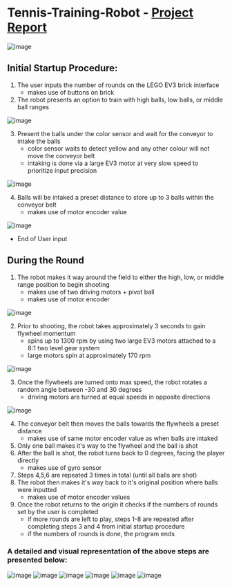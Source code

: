 # Tennis-Training-Robot - [Project Report]([http://www.google.fr/](https://drive.google.com/file/d/1H3h_-RzN2ie_37DHXsqcbW-B7NLGFs5c/view?usp=share_link)) 

![image](https://user-images.githubusercontent.com/75193860/212554815-faf92921-23ce-4367-a0bc-0fbeeb7cf6cf.png)


## Initial Startup Procedure:
1. The user inputs the number of rounds on the LEGO EV3 brick interface
    - makes use of buttons on brick
2. The robot presents an option to train with high balls, low balls, or middle ball ranges

![image](https://user-images.githubusercontent.com/75193860/212554798-5172c977-205a-4c24-b744-369ad5a8c1c6.png)

3. Present the balls under the color sensor and wait for the conveyor to intake the balls
    - color sensor waits to detect yellow and any other colour will not move the conveyor belt
    - intaking is done via a large EV3 motor at very slow speed to prioritize input precision

![image](https://user-images.githubusercontent.com/75193860/212555743-ee1d9c84-a0dc-4323-ae6f-93a187ab773a.png)

4. Balls will be intaked a preset distance to store up to 3 balls within the conveyor belt
    - makes use of motor encoder value

![image](https://user-images.githubusercontent.com/75193860/212555701-ce10a221-3e5e-4bd0-9b87-af7fc72431d2.png)


- End of User input

## During the Round
1. The robot makes it way around the field to either the high, low, or middle range position to begin shooting
    - makes use of two driving motors + pivot ball
    - makes use of motor encoder

![image](https://user-images.githubusercontent.com/75193860/212554903-1cb03352-de08-47b8-89b3-621f86287f1b.png)

2. Prior to shooting, the robot takes approximately 3 seconds to gain flywheel momentum
    - spins up to 1300 rpm by using two large EV3 motors attached to a 8:1 two level gear system 
    - large motors spin at approximately 170 rpm

![image](https://user-images.githubusercontent.com/75193860/212555020-782c4857-9470-475f-982a-52e4f754d575.png)

3. Once the flywheels are turned onto max speed, the robot rotates a random angle between -30 and 30 degrees
    - driving motors are turned at equal speeds in opposite directions

![image](https://user-images.githubusercontent.com/75193860/212554938-fea07455-9488-4bc5-8f57-08bc65f8d601.png)

4. The conveyor belt then moves the balls towards the flywheels a preset distance
    - makes use of same motor encoder value as when balls are intaked
5. Only one ball makes it's way to the flywheel and the ball is shot
6. After the ball is shot, the robot turns back to 0 degrees, facing the player directly
    - makes use of gyro sensor
7. Steps 4,5,6 are repeated 3 times in total (until all balls are shot)
8. The robot then makes it's way back to it's original position where balls were inputted
    - makes use of motor encoder values
9. Once the robot returns to the origin it checks if the numbers of rounds set by the user is completed
    - if more rounds are left to play, steps 1-8 are repeated after completing steps 3 and 4 from initial startup procedure
    - if the numbers of rounds is done, the program ends

### A detailed and visual representation of the above steps are presented below:
![image](https://user-images.githubusercontent.com/75193860/212554237-de349bd1-a4a1-44e4-92c1-4075974e2df6.png)
![image](https://user-images.githubusercontent.com/75193860/212554242-98ae1ad8-3230-44c6-859e-451e53532911.png)
![image](https://user-images.githubusercontent.com/75193860/212554248-8003fe1d-0b09-469e-b365-9206b846c6e9.png)
![image](https://user-images.githubusercontent.com/75193860/212554253-f1852c4c-3ccf-4947-bb2e-5bd8b51c94c3.png)
![image](https://user-images.githubusercontent.com/75193860/212554262-0ffc97aa-0d1d-43f3-9885-1c97d6343c1c.png)
![image](https://user-images.githubusercontent.com/75193860/212554273-13fea6d3-5f7f-49f5-b20f-5d2537b51eac.png)
